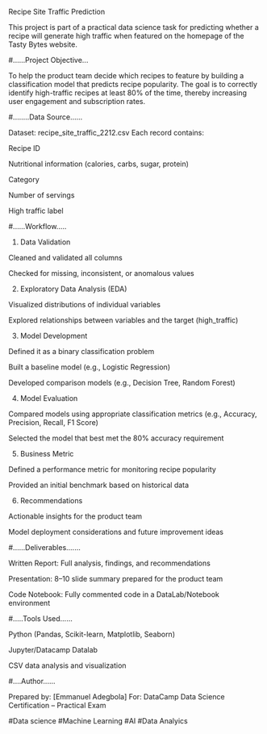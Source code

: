 Recipe Site Traffic Prediction

This project is part of a practical data science task for predicting whether a recipe will generate high traffic when featured on the homepage of the Tasty Bytes website.

#......Project Objective...

To help the product team decide which recipes to feature by building a classification model that predicts recipe popularity. The goal is to correctly identify high-traffic recipes at least 80% of the time, thereby increasing user engagement and subscription rates.

#........Data Source......

Dataset: recipe_site_traffic_2212.csv
Each record contains:

Recipe ID

Nutritional information (calories, carbs, sugar, protein)

Category

Number of servings

High traffic label


#......Workflow.....

1. Data Validation

Cleaned and validated all columns

Checked for missing, inconsistent, or anomalous values



2. Exploratory Data Analysis (EDA)

Visualized distributions of individual variables

Explored relationships between variables and the target (high_traffic)



3. Model Development

Defined it as a binary classification problem

Built a baseline model (e.g., Logistic Regression)

Developed comparison models (e.g., Decision Tree, Random Forest)



4. Model Evaluation

Compared models using appropriate classification metrics (e.g., Accuracy, Precision, Recall, F1 Score)

Selected the model that best met the 80% accuracy requirement



5. Business Metric

Defined a performance metric for monitoring recipe popularity

Provided an initial benchmark based on historical data



6. Recommendations

Actionable insights for the product team

Model deployment considerations and future improvement ideas




#......Deliverables.......

Written Report: Full analysis, findings, and recommendations

Presentation: 8–10 slide summary prepared for the product team

Code Notebook: Fully commented code in a DataLab/Notebook environment


#.....Tools Used......

Python (Pandas, Scikit-learn, Matplotlib, Seaborn)

Jupyter/Datacamp Datalab

CSV data analysis and visualization


#....Author......

Prepared by: [Emmanuel Adegbola]
For: DataCamp Data Science Certification – Practical Exam


#Data science #Machine Learning #AI #Data Analyics
